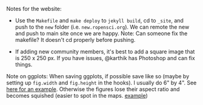 Notes for the website:

* Use the `Makefile` and `make deploy` to `jekyll build`, cd to `_site`, and push to the `new` folder (i.e. `new.ropensci.org`). We can remote the new and push to main site once we are happy.
Note: Can someone fix the makefile? It doesn't cd properly before pushing.

* If adding new community members, it's best to add a square image that is 250 x 250 px. If you have issues, @karthik has Photoshop and can fix things.

Note on ggplots: When saving ggplots, if possible save like so (maybe by setting up `fig.width` and `fig.height` in the hooks). I usually do 6" by 4". See [here for an example](https://github.com/karthik/roweb/commit/7f562a4019dd660a5176fd7c0e0791674ce48b98). Otherwise the figures lose their aspect ratio and becomes squished (easier to spot in the maps. [example](http://new.ropensci.org/usecases/rwbclimate_intro.html))